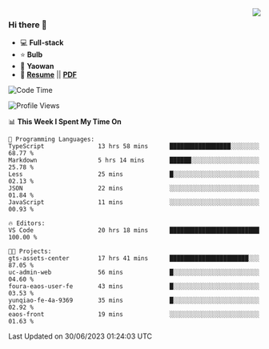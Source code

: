 <img align="right" src="https://github-readme-stats.vercel.app/api?username=LolipopJ&show_icons=true&count_private=true&hide_title=true&include_all_commits=true&theme=vue">

### Hi there 👋

- :computer: **Full-stack**
- :star: **Bulb**
- :pill: **Yaowan**
- :milky_way: [**Resume**](https://lolipopj.github.io/resume/) || [**PDF**](https://cdn.jsdelivr.net/gh/lolipopj/resume/export/resume-en.pdf)

<!--START_SECTION:waka-->
![Code Time](http://img.shields.io/badge/Code%20Time-1%2C429%20hrs%2019%20mins-blue)

![Profile Views](http://img.shields.io/badge/Profile%20Views-0-blue)

📊 **This Week I Spent My Time On** 

```text
💬 Programming Languages: 
TypeScript               13 hrs 58 mins      █████████████████░░░░░░░░   68.77 % 
Markdown                 5 hrs 14 mins       ██████░░░░░░░░░░░░░░░░░░░   25.78 % 
Less                     25 mins             █░░░░░░░░░░░░░░░░░░░░░░░░   02.13 % 
JSON                     22 mins             ░░░░░░░░░░░░░░░░░░░░░░░░░   01.84 % 
JavaScript               11 mins             ░░░░░░░░░░░░░░░░░░░░░░░░░   00.93 % 

🔥 Editors: 
VS Code                  20 hrs 18 mins      █████████████████████████   100.00 % 

🐱‍💻 Projects: 
gts-assets-center        17 hrs 41 mins      ██████████████████████░░░   87.05 % 
uc-admin-web             56 mins             █░░░░░░░░░░░░░░░░░░░░░░░░   04.60 % 
foura-eaos-user-fe       43 mins             █░░░░░░░░░░░░░░░░░░░░░░░░   03.53 % 
yunqiao-fe-4a-9369       35 mins             █░░░░░░░░░░░░░░░░░░░░░░░░   02.92 % 
eaos-front               19 mins             ░░░░░░░░░░░░░░░░░░░░░░░░░   01.63 % 
```


 Last Updated on 30/06/2023 01:24:03 UTC
<!--END_SECTION:waka-->
